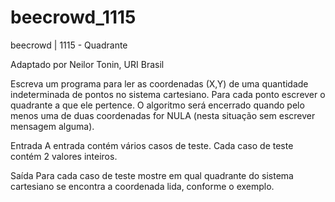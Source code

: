 # beecrowd_1115

beecrowd | 1115 - Quadrante

Adaptado por Neilor Tonin, URI  Brasil

Escreva um programa para ler as coordenadas (X,Y) de uma quantidade indeterminada de pontos no sistema cartesiano. Para cada ponto escrever o quadrante a que ele pertence. O algoritmo será encerrado quando pelo menos uma de duas coordenadas for NULA (nesta situação sem escrever mensagem alguma).

Entrada
A entrada contém vários casos de teste. Cada caso de teste contém 2 valores inteiros.

Saída
Para cada caso de teste mostre em qual quadrante do sistema cartesiano se encontra a coordenada lida, conforme o exemplo.